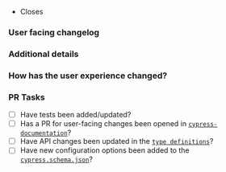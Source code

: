 <!-- 
Thanks for contributing!
Read our contribution guidelines here: 
https://github.com/cypress-io/cypress/blob/develop/CONTRIBUTING.md 
-->

<!-- Example: "Closes #1234" -->

- Closes <!-- issue number here -->

### User facing changelog

<!--
Explain the change(s) for every user to read in our changelog.
-->

### Additional details

<!--
Examples:
- Why was this change necessary?
- What is affected by this change?
- Any implementation details to explain?
-->

### How has the user experience changed?

<!--
Provide before and after examples of the change.
Screenshots or GIFs are preferred.
-->

### PR Tasks

<!-- 
These tasks must be completed before a PR is merged.
Delete tasks if they are not applicable. 
-->

- [ ] Have tests been added/updated?
- [ ] Has a PR for user-facing changes been opened in [`cypress-documentation`](https://github.com/cypress-io/cypress-documentation)? <!-- Link to PR here -->
- [ ] Have API changes been updated in the [`type definitions`](cli/types/index.d.ts)?
- [ ] Have new configuration options been added to the [`cypress.schema.json`](cli/schema/cypress.schema.json)?
